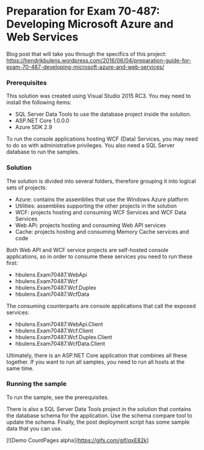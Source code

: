 # Preparation for Exam 70-487: Developing Microsoft Azure and Web Services

Blog post that will take you through the specifics of this project:
https://hendrikbulens.wordpress.com/2016/06/04/preparation-guide-for-exam-70-487-developing-microsoft-azure-and-web-services/

### Prerequisites ##

This solution was created using Visual Studio 2015 RC3. 
You may need to install the following items:
- SQL Server Data Tools to use the database project inside the solution.
- ASP.NET Core 1.0.0.0
- Azure SDK 2.9

To run the console applications hosting WCF (Data) Services, you may need to do so with administrative privileges.
You also need a SQL Server database to run the samples.

### Solution ###

The solution is divided into several folders, therefore grouping it into logical sets of projects:
- Azure: contains the assemblies that use the Windows Azure platform
- Utilities: assemblies supporting the other projects in the solution
- WCF: projects hosting and consuming WCF Services and WCF Data Services
- Web APi: projects hosting and consuming Web API services
- Cache: projects hosting and consuming Memory Cache services and code

Both Web API and WCF service projects are self-hosted console applications, so in order to consume these services you need to run these first:
- hbulens.Exam70487.WebApi
- hbulens.Exam70487.Wcf
- hbulens.Exam70487.Wcf.Duplex
- hbulens.Exam70487.WcfData

The consuming counterparts are console applications that call the exposed services:
- hbulens.Exam70487.WebApi.Client
- hbulens.Exam70487.Wcf.Client
- hbulens.Exam70487.Wcf.Duplex.Client
- hbulens.Exam70487.WcfData.Client

Ultimately, there is an ASP.NET Core application that combines all these together. If you want to run all samples, you need to run all hosts at the same time.

### Running the sample ###
To run the sample, see the prerequisites. 

There is also a SQL Server Data Tools project in the solution that contains the database schema for the application. Use the schema compare tool to update the schema. Finally, the post deployment script has some sample data that you can use.

[![Demo CountPages alpha](https://gifs.com/gif/qxE82k]


